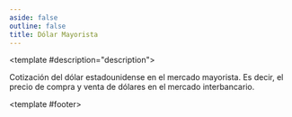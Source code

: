 ```yaml
---
aside: false
outline: false
title: Dólar Mayorista
---
```


<script setup>
import { setRegionForSidebar } from '../../.vitepress/sidebar/sidebar.utils.js'

setRegionForSidebar('ar')
</script>

<OAOperation operationId="get-dolar-mayorista" :hide-branding="false">

<template #description="description">

Cotización del dólar estadounidense en el mercado mayorista. Es decir, el precio de compra y venta de dólares en el mercado interbancario.

</template>

<template #footer>

<!--@include: ./parts/get-dolar-mayorista-footer.md -->

</template>

</OAOperation>
